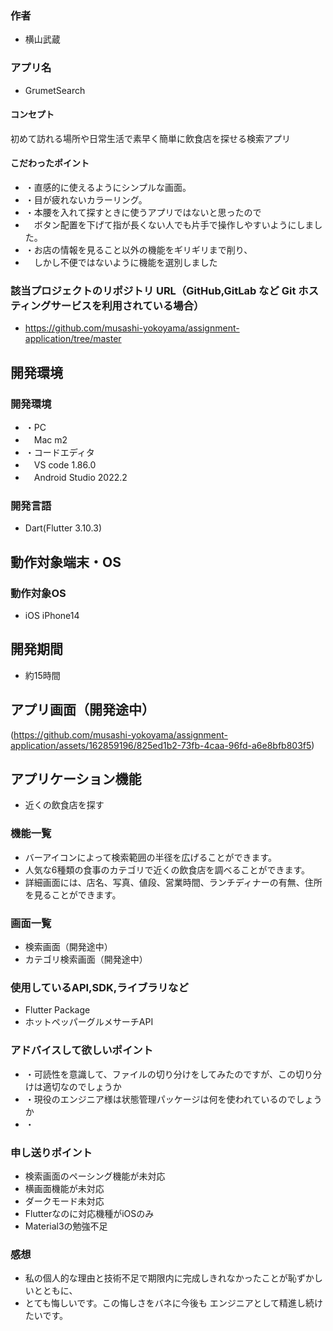 ### 作者
- 横山武蔵

### アプリ名
- GrumetSearch

#### コンセプト
初めて訪れる場所や日常生活で素早く簡単に飲食店を探せる検索アプリ


#### こだわったポイント
- ・直感的に使えるようにシンプルな画面。
- ・目が疲れないカラーリング。
- ・本腰を入れて探すときに使うアプリではないと思ったので
- 　ボタン配置を下げて指が長くない人でも片手で操作しやすいようにしました。
- ・お店の情報を見ること以外の機能をギリギリまで削り、
- 　しかし不便ではないように機能を選別しました

### 該当プロジェクトのリポジトリ URL（GitHub,GitLab など Git ホスティングサービスを利用されている場合）
- https://github.com/musashi-yokoyama/assignment-application/tree/master

## 開発環境
### 開発環境
- ・PC
- 　Mac m2
- ・コードエディタ
- 　VS code 1.86.0
- 　Android Studio 2022.2
### 開発言語
- Dart(Flutter 3.10.3)

## 動作対象端末・OS
### 動作対象OS
- iOS iPhone14

## 開発期間
- 約15時間

## アプリ画面（開発途中）
(https://github.com/musashi-yokoyama/assignment-application/assets/162859196/825ed1b2-73fb-4caa-96fd-a6e8bfb803f5)

## アプリケーション機能
- 近くの飲食店を探す

### 機能一覧
- バーアイコンによって検索範囲の半径を広げることができます。
- 人気な6種類の食事のカテゴリで近くの飲食店を調べることができます。
- 詳細画面には、店名、写真、値段、営業時間、ランチディナーの有無、住所を見ることができます。

### 画面一覧
- 検索画面（開発途中）
- カテゴリ検索画面（開発途中）

### 使用しているAPI,SDK,ライブラリなど
- Flutter Package
- ホットペッパーグルメサーチAPI

### アドバイスして欲しいポイント
- ・可読性を意識して、ファイルの切り分けをしてみたのですが、この切り分けは適切なのでしょうか
- ・現役のエンジニア様は状態管理パッケージは何を使われているのでしょうか
- ・

### 申し送りポイント
- 検索画面のペーシング機能が未対応
- 横画面機能が未対応
- ダークモード未対応
- Flutterなのに対応機種がiOSのみ
- Material3の勉強不足

### 感想
- 私の個人的な理由と技術不足で期限内に完成しきれなかったことが恥ずかしいとともに、
- とても悔しいです。この悔しさをバネに今後も エンジニアとして精進し続けたいです。